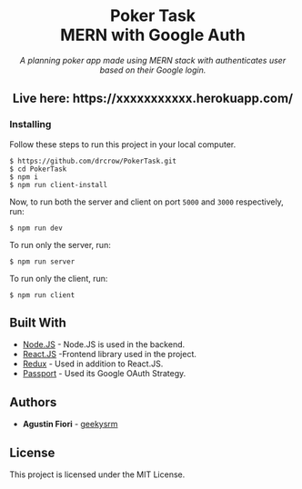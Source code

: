 <p align="center">
  
<h1 align="center"> Poker Task <br> MERN with Google Auth </h1>

<p align="center"><i>A planning poker app made using MERN stack with authenticates user based on their Google login.</i><p align="center">

</p>

<h2 align="center">Live here: https://xxxxxxxxxxx.herokuapp.com/ </h2>


### Installing

Follow these steps to run this project in your local computer.

```
$ https://github.com/drcrow/PokerTask.git
$ cd PokerTask
$ npm i
$ npm run client-install
```

Now, to run both the server and client on port `5000` and `3000` respectively, run:

```
$ npm run dev
```

To run only the server, run:

```
$ npm run server
```

To run only the client, run:

```
$ npm run client
```

## Built With

- [Node.JS](http://nodejs.org/) - Node.JS is used in the backend.
- [React.JS](https://reactjs.org/) -Frontend library used in the project.
- [Redux](https://redux.js.org/) - Used in addition to React.JS.
- [Passport](https://http://passportjs.org/) - Used its Google OAuth Strategy.

## Authors

- **Agustin Fiori** - [geekysrm](https://github.com/drcrow)

## License

This project is licensed under the MIT License.
